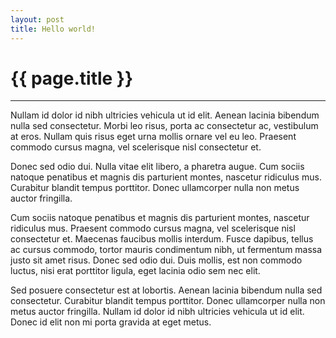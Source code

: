 ```yaml
---
layout: post
title: Hello world!
---
```


# {{ page.title }}
***

Nullam id dolor id nibh ultricies vehicula ut id elit. Aenean lacinia bibendum nulla sed consectetur. Morbi leo risus, porta ac consectetur ac, vestibulum at eros. Nullam quis risus eget urna mollis ornare vel eu leo. Praesent commodo cursus magna, vel scelerisque nisl consectetur et.

Donec sed odio dui. Nulla vitae elit libero, a pharetra augue. Cum sociis natoque penatibus et magnis dis parturient montes, nascetur ridiculus mus. Curabitur blandit tempus porttitor. Donec ullamcorper nulla non metus auctor fringilla.

Cum sociis natoque penatibus et magnis dis parturient montes, nascetur ridiculus mus. Praesent commodo cursus magna, vel scelerisque nisl consectetur et. Maecenas faucibus mollis interdum. Fusce dapibus, tellus ac cursus commodo, tortor mauris condimentum nibh, ut fermentum massa justo sit amet risus. Donec sed odio dui. Duis mollis, est non commodo luctus, nisi erat porttitor ligula, eget lacinia odio sem nec elit.

Sed posuere consectetur est at lobortis. Aenean lacinia bibendum nulla sed consectetur. Curabitur blandit tempus porttitor. Donec ullamcorper nulla non metus auctor fringilla. Nullam id dolor id nibh ultricies vehicula ut id elit. Donec id elit non mi porta gravida at eget metus.
